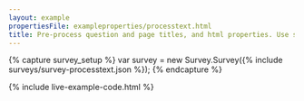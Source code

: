 ```yaml
---
layout: example
propertiesFile: exampleproperties/processtext.html
title: Pre-process question and page titles, and html properties. Use survey properties to change the templates. 
---
```

{% capture survey_setup %}
var survey = new Survey.Survey({% include surveys/survey-processtext.json %});
{% endcapture %}

{% include live-example-code.html %}
